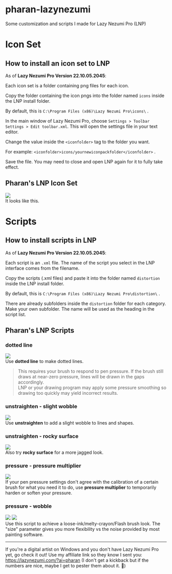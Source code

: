 # pharan-lazynezumi
Some customization and scripts I made for Lazy Nezumi Pro (LNP)


# Icon Set
## How to install an icon set to LNP
As of **Lazy Nezumi Pro Version 22.10.05.2045**:

Each icon set is a folder containing png files for each icon.

Copy the folder containing the icon pngs into the folder named `icons` inside the LNP install folder.

By default, this is `C:\Program Files (x86)\Lazy Nezumi Pro\icons\` .

In the main window of Lazy Nezumi Pro, choose `Settings > Toolbar Settings > Edit toolbar.xml`. This will open the settings file in your text editor. 

Change the value inside the `<iconfolder>` tag to the folder you want.

For example: `<iconfolder>icons/yournewiconpackfolder</iconfolder>` .

Save the file. You may need to close and open LNP again for it to fully take effect.

## Pharan's LNP Icon Set
![](docimg/iconset-pharan.png)  
It looks like this.  


# Scripts
## How to install scripts in LNP
As of **Lazy Nezumi Pro Version 22.10.05.2045**:

Each script is an `.xml` file.
The name of the script you select in the LNP interface comes from the filename.

Copy the scripts (.xml files) and paste it into the folder named `distortion` inside the LNP install folder.

By default, this is `C:\Program Files (x86)\Lazy Nezumi Pro\distortion\` .

There are already subfolders inside the `distortion` folder for each category. Make your own subfolder. The name will be used as the heading in the script list.


## Pharan's LNP Scripts
### dotted line
![](docimg/scripts-dotted-line.gif)  
Use **dotted line** to make dotted lines.  
> This requires your brush to respond to pen pressure. If the brush still draws at near-zero pressure, lines will be drawn in the gaps accordingly.  
> LNP or your drawing program may apply some pressure smoothing so drawing too quickly may yield incorrect results.


### unstraighten - slight wobble
![](docimg/scripts-unstraighten-slightwobble.gif)  
Use **unstraighten** to add a slight wobble to lines and shapes.


### unstraighten - rocky surface
![](docimg/scripts-wobble-jagged.gif)  
Also try **rocky surface** for a more jagged look.


### pressure - pressure multiplier
![](docimg/scripts-pressure-pressuremultiplier.gif)  
If your pen pressure settings don't agree with the calibration of a certain brush for what you need it to do, use **pressure multiplier** to temporarily harden or soften your pressure.  


### pressure - wobble
![](docimg/scripts-pressure-wobble.png) 
![](docimg/scripts-pressure-wobble.gif)  
Use this script to achieve a loose-ink/melty-crayon/Flash brush look. The "size" parameter gives you more flexibility vs the noise provided by most painting software.


---

If you're a digital artist on Windows and you don't have Lazy Nezumi Pro yet, go check it out!
Use my affiliate link so they know I sent you: https://lazynezumi.com/?ai=pharan
(I don't get a kickback but if the numbers are nice, maybe I get to pester them about it. 🥳)
